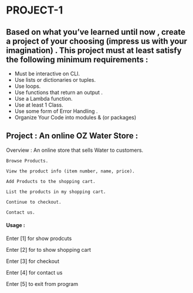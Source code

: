 # PROJECT-1



## Based on what you’ve learned until now , create a project of your choosing (impress us with your imagination) . This project must at least satisfy the following minimum requirements :

- Must be interactive on CLI.
- Use lists or dictionaries or tuples. 
- Use loops.
- Use functions that return an output . 
- Use a Lambda function.
- Use at least 1 Class.
- Use some form of Error Handling .
- Organize Your Code into modules & (or packages)

## Project :  An online OZ Water Store :
Overview : An online store that sells Water to customers.

    Browse Products.
    
    View the product info (item number, name, price).
    
    Add Products to the shopping cart.
    
    List the products in my shopping cart.
    
    Continue to checkout.
    
    Contact us.
    


#### Usage :
Enter [1] for show prodcuts

Enter [2] for to show shopping cart

Enter [3] for checkout

Enter [4] for contact us

Enter [5] to exit from program


